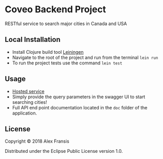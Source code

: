 # Coveo Backend Project

RESTful service to search major cities in Canada and USA

## Local Installation

- Install Clojure build tool [Leiningen](https://leiningen.org)
- Navigate to the root of the project and run from the terminal `lein run`
- To run the project tests use the command `lein test`

## Usage

- [Hosted service](https://coveo-city-search.herokuapp.com/)
- Simply provide the query parameters in the swagger UI to start searching cities!
- Full API end point documentation located in the `doc` folder of the application.

## License

Copyright © 2018 Alex Fransis

Distributed under the Eclipse Public License version 1.0.
